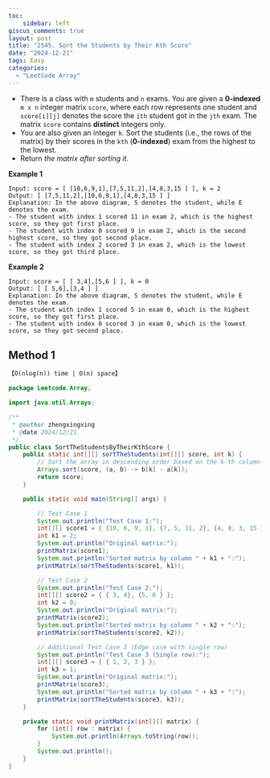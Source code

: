 ```yaml
---
toc:
    sidebar: left
giscus_comments: true
layout: post
title: "2545. Sort the Students by Their Kth Score"
date: "2024-12-21"
tags: Easy
categories:
  - "LeetCode Array"
---
```



- There is a class with `m` students and `n` exams. You are given a **0-indexed** `m x n` integer matrix `score`, where each row represents one student and `score[i][j]` denotes the score the `ith` student got in the `jth` exam. The matrix `score` contains **distinct** integers only.
- You are also given an integer `k`. Sort the students (i.e., the rows of the matrix) by their scores in the `kth` (**0-indexed**) exam from the highest to the lowest.
- Return *the matrix after sorting it.*


**Example 1**

```
Input: score = [ [10,6,9,1],[7,5,11,2],[4,8,3,15 ] ], k = 2
Output: [ [7,5,11,2],[10,6,9,1],[4,8,3,15 ] ]
Explanation: In the above diagram, S denotes the student, while E denotes the exam.
- The student with index 1 scored 11 in exam 2, which is the highest score, so they got first place.
- The student with index 0 scored 9 in exam 2, which is the second highest score, so they got second place.
- The student with index 2 scored 3 in exam 2, which is the lowest score, so they got third place.
```

**Example 2**

```
Input: score = [ [ 3,4],[5,6 ] ], k = 0
Output: [ [ 5,6],[3,4 ] ]
Explanation: In the above diagram, S denotes the student, while E denotes the exam.
- The student with index 1 scored 5 in exam 0, which is the highest score, so they got first place.
- The student with index 0 scored 3 in exam 0, which is the lowest score, so they got second place.
```

## Method 1

```tex
【O(nlog(n)) time | O(n) space】
```

```java
package Leetcode.Array;

import java.util.Arrays;

/**
 * @author zhengxingxing
 * @date 2024/12/21
 */
public class SortTheStudentsByTheirKthScore {
    public static int[][] sortTheStudents(int[][] score, int k) {
        // Sort the array in descending order based on the k-th column
        Arrays.sort(score, (a, b) -> b[k] - a[k]);
        return score;
    }

    public static void main(String[] args) {

        // Test Case 1
        System.out.println("Test Case 1:");
        int[][] score1 = { {10, 6, 9, 1}, {7, 5, 11, 2}, {4, 8, 3, 15 } };
        int k1 = 2;
        System.out.println("Original matrix:");
        printMatrix(score1);
        System.out.println("Sorted matrix by column " + k1 + ":");
        printMatrix(sortTheStudents(score1, k1));

        // Test Case 2
        System.out.println("Test Case 2:");
        int[][] score2 = { { 3, 4}, {5, 6 } };
        int k2 = 0;
        System.out.println("Original matrix:");
        printMatrix(score2);
        System.out.println("Sorted matrix by column " + k2 + ":");
        printMatrix(sortTheStudents(score2, k2));

        // Additional Test Case 3 (Edge case with single row)
        System.out.println("Test Case 3 (Single row):");
        int[][] score3 = { { 1, 2, 3 } };
        int k3 = 1;
        System.out.println("Original matrix:");
        printMatrix(score3);
        System.out.println("Sorted matrix by column " + k3 + ":");
        printMatrix(sortTheStudents(score3, k3));
    }

    private static void printMatrix(int[][] matrix) {
        for (int[] row : matrix) {
            System.out.println(Arrays.toString(row));
        }
        System.out.println();
    }
}

```





